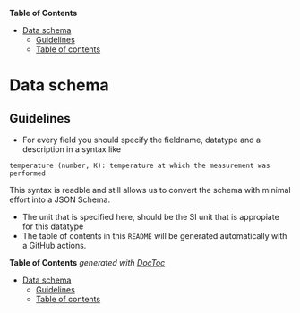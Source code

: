 <!-- START doctoc generated TOC please keep comment here to allow auto update -->
<!-- DON'T EDIT THIS SECTION, INSTEAD RE-RUN doctoc TO UPDATE -->
**Table of Contents**

- [Data schema](#data-schema)
  - [Guidelines](#guidelines)
  - [Table of contents](#table-of-contents)

<!-- END doctoc generated TOC please keep comment here to allow auto update -->

# Data schema 

## Guidelines 

- For every field you should specify the fieldname, datatype and a description in a syntax like 
 
```
temperature (number, K): temperature at which the measurement was performed
```

This syntax is readble and still allows us to convert the schema with minimal effort into a JSON Schema.

- The unit that is specified here, should be the SI unit that is appropiate for this datatype
- The table of contents in this `README` will be generated automatically with a GitHub actions. 

<!-- START doctoc generated TOC please keep comment here to allow auto update -->
<!-- DON'T EDIT THIS SECTION, INSTEAD RE-RUN doctoc TO UPDATE -->
**Table of Contents**  *generated with [DocToc](https://github.com/thlorenz/doctoc)*

- [Data schema](#data-schema)
  - [Guidelines](#guidelines)
  - [Table of contents](#table-of-contents)

<!-- END doctoc generated TOC please keep comment here to allow auto update -->


